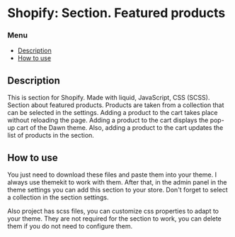 # Shopify: Section. Featured products

### Menu

- [Description](https://github.com/qcyGH/shopify-section--featured-products#Description)
- [How to use](https://github.com/qcyGH/shopify-section--featured-products#How-to-use)

## Description

This is section for Shopify. Made with liquid, JavaScript, CSS (SCSS). Section about featured products. Products are taken from a collection that can be selected in the settings. Adding a product to the cart takes place without reloading the page. Adding a product to the cart displays the pop-up cart of the Dawn theme. Also, adding a product to the cart updates the list of products in the section.

## How to use

You just need to download these files and paste them into your theme. I always use themekit to work with them. After that, in the admin panel in the theme settings you can add this section to your store. Don't forget to select a collection in the section settings.

Also project has scss files, you can customize css properties to adapt to your theme. They are not required for the section to work, you can delete them if you do not need to configure them.

